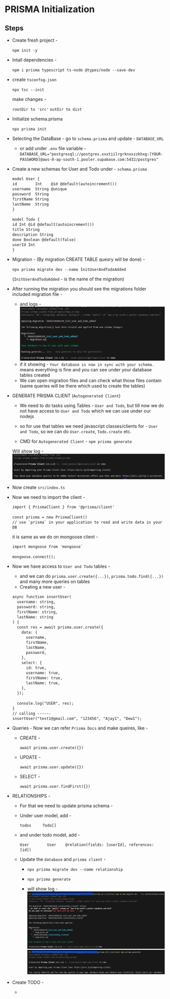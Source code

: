 # PRISMA Initialization

## Steps

- Create fresh project -

  `npm init -y`

- Intall dependencies -

  `npm i prisma typescript ts-node @types/node --save-dev`

- create `tsconfog.json`

  `npx tsc --init`

  make changes -

  `rootDir to 'src'`
  `outDir to dist`

- Initialize schema.prisma

  `npx prisma init`

- Selecting the DataBase - go to `schema.prisma` and update - `DATABASE_URL`

  - or add under `.env` file variable -
    `DATABASE_URL="postgresql://postgres.xxxtiilrgrknxxzzkhxg:[YOUR-PASSWORD]@aws-0-ap-south-1.pooler.supabase.com:5432/postgres"`

- Create a new schemas for User and Todo under - `schema.prisma`

  ```
  model User {
  id        Int    @id @default(autoincrement())
  username  String @unique
  password  String
  firstName String
  lastName  String
  }

  model Todo {
  id Int @id @default(autoincrement())
  title String
  description String
  done Boolean @default(false)
  userId Int
  }

  ```

- Migration - (By migration CREATE TABLE quesry will be done) -

  `npx prisma migrate dev --name InitUserAndTodoAdded`

  (`InitUserAndTodoAdded` - is the name of the migration)

- After running the migration you should see the migrations folder included migration file -

  - and logs -
    ![Migration_initilization_successful_logs](IMAGES_LEARN/MIGRATION_INIT.png)
  - if it showing - `Your database is now in sync with your schema.` means everything is fine and you can see under your database tables created
  - We can open migration files and can check what those files contain (same queries will be there which used to create the tables)

- GENERATE PRISMA CLIENT (`Autogenerated Client`)

  - We need to do tasks using Tables - `User and Todo`, but till now we do not have access to `User and Todo` which we can use under our nodejs
  - so for use that tables we need javascript classes/clients for - `User and Todo`, so we can do `User.create`, `Todo.create` etc.

  - CMD for `Autogenerated Client` - `npm prisma generate`

  Will show log -
  ![Autogenerated Prisma Client](IMAGES_LEARN/AUTOGENERATED_PRISMA_CLIENT.png)

- Now create `src/index.ts`

- Now we need to import the client -

  ```
  import { PrismaClient } from '@prisma/client'

  const prisma = new PrismaClient()
  // use `prisma` in your application to read and write data in your DB
  ```

  it is same as we do on mongoose client -

  ```
  import mongoose from 'mongoose`

  mongoose.connect();
  ```

- Now we have access to `User and Todo` tables -

  - and we can do `prisma.user.create({...})`, `prisma.todo.find({...})` and many more queries on tables
  - Creating a new user -

  ```
  async function insertUser(
    username: string,
    password: string,
    firstName: string,
    lastName: string
  ) {
    const res = await prisma.user.create({
      data: {
        username,
        firstName,
        lastName,
        password,
      },
      select: {
        id: true,
        username: true,
        firstName: true,
        lastName: true,
      },
    });

    console.log("USER", res);
  }
  // calling ------
  insertUser("test1@gmail.com", "123456", "Ajay1", "Dew1");
  ```

- Queries - Now we can refer `Prisma Docs` and make queires, like -

  - CREATE -

    ```
    await prisma.user.create({})
    ```

  - UPDATE -

    ```
    await prisma.user.update({})
    ```

  - SELECT -
    ```
    await prisma.user.findFirst({})
    ```

- RELATIONSHIPS -

  - For that we need to update prisma schema -
  - Under user model, add -

    ```
    todos     Todo[]
    ```

  - and under todo model, add -

    ```
    User        User    @relation(fields: [userId], references: [id])
    ```

  - Update the `database` and `prisma client` -

    - `npx prisma migrate dev --name relationship`
    - `npx prisma generate`

    - will show log -
      ![Relationship created](IMAGES_LEARN/RELATIONSHIPS_CREATED.png)
      ![Migration after relationship](IMAGES_LEARN/MIGRATION_AFTER_REALTIONS.png)

- Create TODO -

  - 
